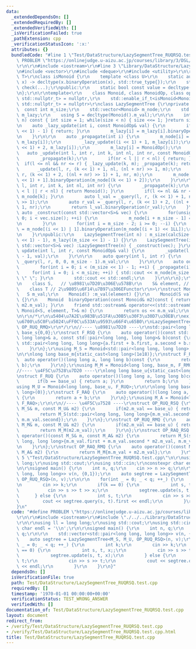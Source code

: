 ```yaml
---
data:
  _extendedDependsOn: []
  _extendedRequiredBy: []
  _extendedVerifiedWith: []
  _isVerificationFailed: true
  _pathExtension: cpp
  _verificationStatusIcon: ':x:'
  attributes: {}
  bundledCode: "#line 1 \"Test/DataStructure/LazySegmentTree_RUQRSQ.test.cpp\"\n#define\
    \ PROBLEM \"https://onlinejudge.u-aizu.ac.jp/courses/library/3/DSL/2/DSL_2_I\"\
    \r\n\r\n#include <iostream>\r\n#line 3 \"Library/DataStructure/LazySegmentTree.hpp\"\
    \n#include <vector>\r\n#include <deque>\r\n#include <utility>\r\n\r\ntemplate<class\
    \ T>\r\nclass isMonoid {\r\n    template <class U>\r\n    static auto check(U\
    \ x) -> decltype(x.binaryOperation(x), std::true_type{});\r\n    static std::false_type\
    \ check(...);\r\npublic:\r\n    static bool const value = decltype(check(std::declval<T>()))::value;\r\
    \n};\r\n\r\ntemplate<\r\n    class Monoid, class MonoidOp, class op,\r\n    std::enable_if_t<isMonoid<Monoid>::value,\
    \ std::nullptr_t> = nullptr,\r\n    std::enable_if_t<isMonoid<MonoidOp>::value,\
    \ std::nullptr_t> = nullptr>\r\nclass LazySegmentTree {\r\nprivate:\r\n\r\n  \
    \  const int m_size;\r\n    std::vector<Monoid> m_node;\r\n    std::vector<MonoidOp>\
    \ m_lazy;\r\n    using S = decltype(Monoid().m_val);\r\n\r\n    int calcSize(int\
    \ n) const { int size = 1; while(size < n) { size <<= 1; }return size; }\r\n\r\
    \n    auto _lazy_update(int i, const MonoidOp& val) {\r\n        if(i >= (m_size\
    \ << 1) - 1) { return; }\r\n        m_lazy[i] = m_lazy[i].binaryOperation(val);\r\
    \n    }\r\n\r\n    auto _propagate(int i) {\r\n        m_node[i] = op()(m_node[i],\
    \ m_lazy[i]);\r\n        _lazy_update((i << 1) + 1, m_lazy[i]);\r\n        _lazy_update((i\
    \ << 1) + 2, m_lazy[i]);\r\n        m_lazy[i] = MonoidOp();\r\n    }\r\n\r\n \
    \   auto _update(int l, int r, int k, int nl, int nr, const MonoidOp& m) {\r\n\
    \        _propagate(k);\r\n        if(nr < l || r < nl) { return; }\r\n      \
    \  if(l <= nl && nr <= r) { _lazy_update(k, m); _propagate(k); return; }\r\n \
    \       _update(l, r, (k << 1) + 1, nl, (nl + nr) >> 1, m);\r\n        _update(l,\
    \ r, (k << 1) + 2, ((nl + nr) >> 1) + 1, nr, m);\r\n        m_node[k] = m_node[(k\
    \ << 1) + 1].binaryOperation(m_node[(k << 1) + 2]);\r\n    }\r\n\r\n    auto _query(int\
    \ l, int r, int k, int nl, int nr) {\r\n        _propagate(k);\r\n        if(nr\
    \ < l || r < nl) { return Monoid(); }\r\n        if(l <= nl && nr <= r) { return\
    \ m_node[k]; }\r\n        auto l_val = _query(l, r, (k << 1) + 1, nl, (nl + nr)\
    \ >> 1);\r\n        auto r_val = _query(l, r, (k << 1) + 2, ((nl + nr) >> 1) +\
    \ 1, nr);\r\n        return l_val.binaryOperation(r_val);\r\n    }\r\n\r\n   \
    \ auto _construct(const std::vector<S>& vec) {\r\n        for(unsigned int i =\
    \ 0; i < vec.size(); ++i) {\r\n            m_node[i + m_size - 1] = Monoid(vec[i]);\r\
    \n        }\r\n        for(int i = m_size - 2; i >= 0; --i) {\r\n            m_node[i]\
    \ = m_node[(i << 1) | 1].binaryOperation(m_node[(i + 1) << 1LL]);\r\n        }\r\
    \n    }\r\npublic:\r\n    LazySegmentTree(int n) : m_size(calcSize(n)), m_node((m_size\
    \ << 1) - 1), m_lazy((m_size << 1) - 1) {}\r\n    LazySegmentTree(int n, const\
    \ std::vector<S>& vec) :LazySegmentTree(n) { _construct(vec); }\r\n\r\n    auto\
    \ update(int l, int r, const MonoidOp& val) {\r\n        _update(l, r, 0, 0, m_size\
    \ - 1, val);\r\n    }\r\n\r\n    auto query(int l, int r) {\r\n        return\
    \ _query(l, r, 0, 0, m_size - 1).m_val;\r\n    }\r\n\r\n    auto output() {\r\n\
    \        for(int i = 0; i < (m_size << 1) - 1; ++i) { _propagate(i); }\r\n   \
    \     for(int i = 0; i < m_size; ++i) { std::cout << m_node[m_size + i - 1] <<\
    \ \" \"; }\r\n        std::cout << std::endl;\r\n    }\r\n\r\n};\r\n\r\ntemplate<\r\
    \n    class S,   // \u8981\u7D20\u306E\u578B\r\n    S& element, // \u5143\r\n\
    \    class T // 2\u9805\u6F14\u7B97\u306EFunctor\r\n>\r\nstruct Monoid {\r\n \
    \   S m_val;\r\n    Monoid() :m_val(element) {}\r\n    Monoid(S val) :m_val(val)\
    \ {}\r\n    Monoid  binaryOperation(const Monoid& m2)const { return T()(m_val,\
    \ m2.m_val); }\r\n    friend std::ostream& operator<<(std::ostream& os, const\
    \ Monoid<S, element, T>& m) {\r\n        return os << m.m_val;\r\n    }\r\n};\r\
    \n\r\n/*\r\n\u5404\u7A2E\u983B\u51FA\u30B5\u30F3\u30D7\u30EB\r\nex) \u533A\u9593\
    \u6700\u5C0F\u5024\uFF0C\u533A\u9593\u66F4\u65B0\r\nLazySegmentTree<M_M, M_U,\
    \ OP_RUQ_RMQ>\r\n*/\r\n//---- \u8981\u7D20 ----\r\nstd::pair<long long, long long>\
    \ base_s{0,0};\r\nstruct F_RSQ {\r\n    auto operator()(const std::pair<long long,\
    \ long long>& a, const std::pair<long long, long long>& b)const {\r\n        return\
    \ std::pair<long long, long long>{a.first + b.first, a.second + b.second};\r\n\
    \    }\r\n};\r\nusing M_S = Monoid<std::pair<long long, long long>, base_s, F_RSQ>;\r\
    \n\r\nlong long base_m{static_cast<long long>(1e18)};\r\nstruct F_RMQ {\r\n  \
    \  auto operator()(long long a, long long b)const {\r\n        return std::min(a,\
    \ b);\r\n    }\r\n};\r\nusing M_M = Monoid<long long, base_m, F_RMQ>;\r\n\r\n\
    //---- \u4F5C\u7528\u7D20 ----\r\nlong long base_u{static_cast<long long>(-1e18)};\r\
    \nstruct F_RUQ {\r\n    auto operator()(long long a, long long b)const {\r\n \
    \       if(b == base_u) { return a; }\r\n        return b;\r\n    }\r\n};\r\n\
    using M_U = Monoid<long long, base_u, F_RUQ>;\r\n\r\nlong long base_a{static_cast<long\
    \ long>(0)};\r\nstruct F_RAQ {\r\n    auto operator()(long long a, long long b)const\
    \ {\r\n        return a + b;\r\n    }\r\n};\r\nusing M_A = Monoid<long long, base_a,\
    \ F_RAQ>;\r\n\r\n//---- \u4F5C\u7528 ----\r\nstruct OP_RUQ_RSQ {\r\n    auto operator()(const\
    \ M_S& m, const M_U& m2) {\r\n        if(m2.m_val == base_u) { return m; }\r\n\
    \        return M_S(std::pair<long long, long long>{m.m_val.second* m2.m_val,\
    \ m.m_val.second});\r\n    }\r\n};\r\nstruct OP_RUQ_RMQ {\r\n    auto operator()(const\
    \ M_M& m, const M_U& m2) {\r\n        if(m2.m_val == base_u) { return m; }\r\n\
    \        return M_M(m2.m_val);\r\n    }\r\n};\r\nstruct OP_RAQ_RSQ {\r\n    auto\
    \ operator()(const M_S& m, const M_A& m2) {\r\n        return M_S(std::pair<long\
    \ long, long long>{m.m_val.first + m.m_val.second * m2.m_val, m.m_val.second});\r\
    \n    }\r\n};\r\nstruct OP_RAQ_RMQ {\r\n    auto operator()(const M_M& m, const\
    \ M_A& m2) {\r\n        return M_M{m.m_val + m2.m_val};\r\n    }\r\n};\r\n#line\
    \ 5 \"Test/DataStructure/LazySegmentTree_RUQRSQ.test.cpp\"\n\r\nusing ll = long\
    \ long;\r\nusing std::cout;\r\nusing std::cin;\r\nconstexpr char endl = '\\n';\r\
    \n\r\nsigned main() {\r\n    int n, q;\r\n    cin >> n >> q;\r\n\r\n    std::vector<std::pair<long\
    \ long, long long>> v(n, {0,1});\r\n    auto segtree = LazySegmentTree<M_S, M_U,\
    \ OP_RUQ_RSQ>(n, v);\r\n\r\n    for(int _ = 0; _ < q; ++_) {\r\n        int k;\r\
    \n        cin >> k;\r\n        if(k == 0) {\r\n            int s, t, x;;\r\n \
    \           cin >> s >> t >> x;\r\n            segtree.update(s, t, x);\r\n  \
    \      } else {\r\n            int s, t;\r\n            cin >> s >> t;\r\n   \
    \         cout << segtree.query(s, t).first << endl;\r\n        }\r\n    }\r\n\
    }\n"
  code: "#define PROBLEM \"https://onlinejudge.u-aizu.ac.jp/courses/library/3/DSL/2/DSL_2_I\"\
    \r\n\r\n#include <iostream>\r\n#include \"./../../Library/DataStructure/LazySegmentTree.hpp\"\
    \r\n\r\nusing ll = long long;\r\nusing std::cout;\r\nusing std::cin;\r\nconstexpr\
    \ char endl = '\\n';\r\n\r\nsigned main() {\r\n    int n, q;\r\n    cin >> n >>\
    \ q;\r\n\r\n    std::vector<std::pair<long long, long long>> v(n, {0,1});\r\n\
    \    auto segtree = LazySegmentTree<M_S, M_U, OP_RUQ_RSQ>(n, v);\r\n\r\n    for(int\
    \ _ = 0; _ < q; ++_) {\r\n        int k;\r\n        cin >> k;\r\n        if(k\
    \ == 0) {\r\n            int s, t, x;;\r\n            cin >> s >> t >> x;\r\n\
    \            segtree.update(s, t, x);\r\n        } else {\r\n            int s,\
    \ t;\r\n            cin >> s >> t;\r\n            cout << segtree.query(s, t).first\
    \ << endl;\r\n        }\r\n    }\r\n}"
  dependsOn: []
  isVerificationFile: true
  path: Test/DataStructure/LazySegmentTree_RUQRSQ.test.cpp
  requiredBy: []
  timestamp: '1970-01-01 00:00:00+00:00'
  verificationStatus: TEST_WRONG_ANSWER
  verifiedWith: []
documentation_of: Test/DataStructure/LazySegmentTree_RUQRSQ.test.cpp
layout: document
redirect_from:
- /verify/Test/DataStructure/LazySegmentTree_RUQRSQ.test.cpp
- /verify/Test/DataStructure/LazySegmentTree_RUQRSQ.test.cpp.html
title: Test/DataStructure/LazySegmentTree_RUQRSQ.test.cpp
---
```

